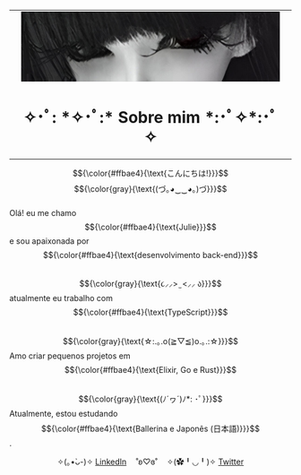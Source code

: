 <table>
    <tr>
        <td></td>
        <td>
            <img src="./1.jpg"/>
            <h1 align="center">✧･ﾟ: *✧･ﾟ:* Sobre mim *:･ﾟ✧*:･ﾟ✧</h1>
        </td>
        <td></td>
    </tr>
</table>

$${\color{#ffbae4}{\text{こんにちは!}}}$$ $${\color{gray}{\text{(づ｡◕‿‿◕｡)づ}}}$$ </br>
Olá! eu me chamo $${\color{#ffbae4}{\text{Julie}}}$$ e sou apaixonada por $${\color{#ffbae4}{\text{desenvolvimento back-end}}}$$ </br>
$${\color{gray}{\text{૮⸝⸝> ̫ <⸝⸝ ა}}}$$ atualmente eu trabalho com $${\color{#ffbae4}{\text{TypeScript}}}$$</br>
$${\color{gray}{\text{☆:.｡.o(≧▽≦)o.｡.:☆}}}$$ Amo criar pequenos projetos em $${\color{#ffbae4}{\text{Elixir, Go e Rust}}}$$</br>
$${\color{gray}{\text{(ﾉ´ヮ´)ﾉ*: ･ﾟ}}}$$ Atualmente, estou estudando $${\color{#ffbae4}{\text{Ballerina e Japonês (日本語)}}}$$.</br>

<div align="center">
    <span>
        ✧(｡•̀ᴗ-)✧
        <a href="https://www.linkedin.com/in/nicaksks" target="_blank">LinkedIn</a>ㅤ
        <span>˚ʚ♡ɞ˚ㅤ</span>
        ✧(✿╹◡╹)✧
        <a href="https://x.com/nica_cpp" target="_blank">Twitter</a> 
    </span>
</div>